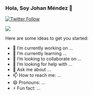 ### Hola, Soy Johan Méndez 👋


[![Twitter Follow](https://img.shields.io/twitter/follow/Johanmndez?style=social)](https://twitter.com/JohanMndez  )

<img src = "/Users/macbookpro/Documents/winds/two_equals_winds/orbits/Temperature_xrays.gif">

Here are some ideas to get you started:

- 🔭 I’m currently working on ...
- 🌱 I’m currently learning ...
- 👯 I’m looking to collaborate on ...
- 🤔 I’m looking for help with ...
- 💬 Ask me about ...
- 📫 How to reach me: ...
- 😄 Pronouns: ...
- ⚡ Fun fact: ...

